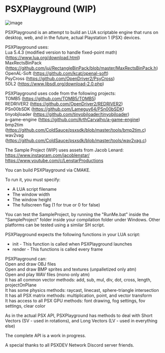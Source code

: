# PSXPlayground (WIP)
![image](https://user-images.githubusercontent.com/12863984/154804188-cd33e07e-f321-4222-8747-9ab1ffe5d01d.png)

PSXPlayground is an attempt to build an LUA scriptable engine that runs on desktop, web, and in the future, actual Playstation 1 (PSX) devices.

PSXPlayground uses:  
Lua 5.4.3 (modified version to handle fixed-point math) (https://www.lua.org/download.html)  
MaxRectsBinPack (https://github.com/juj/RectangleBinPack/blob/master/MaxRectsBinPack.h)  
OpenAL-Soft (https://github.com/kcat/openal-soft)  
PsyCross (https://github.com/OpenDriver2/PsyCross)  
SDL2 (https://www.libsdl.org/download-2.0.php)  

PSXPlayground uses code from the following projects:  
TOMB5 (https://github.com/TOMB5/TOMB5)  
REDRIVER2 (https://github.com/OpenDriver2/REDRIVER2)  
PSn00bSDK (https://github.com/Lameguy64/PSn00bSDK)  
tinyobjloader (https://github.com/tinyobjloader/tinyobjloader)  
a-game-engine (https://github.com/ArthCarvalho/a-game-engine)  
bmp2tim (https://github.com/ColdSauce/psxsdk/blob/master/tools/bmp2tim.c)  
wav2vag (https://github.com/ColdSauce/psxsdk/blob/master/tools/wav2vag.c)  

The Sample Project (WIP) uses assets from Jacob Lenard:  
https://www.instagram.com/jacoblenstar/  
https://www.youtube.com/c/LenstarProductions  

You can build PSXPlayground via CMAKE.

To run it, you must specify:
 - A LUA script filename
 - The window width
 - The window height
 - The fullscreen flag (1 for true or 0 for false)

You can test the SampleProject, by running the "RunMe.bat" inside the "SampleProject" folder inside your compilation folder under Windows. Other platforms can be tested using a similar SH script.

PSXPlayground expects the following functions in your LUA script:
 - init - This function is called when PSXPlayground launches
 - render - This functions is called every frame

PSXPlayground can:  
Open and draw OBJ files  
Open and draw BMP sprites and textures (unpalletized only atm)   
Open and play WAV files (mono only atm)  
It has all common vector methods: add, sub, mul, div, dot, cross, length, projectOnPlane  
It has some physics methods: raycast, linecast, sphere-triangle intersection  
It has all PSX matrix methods: multiplication, point, and vector transform  
It has access to all PSX GPU methods: font drawing, fog settings, fov settings, clear color  

As in the actual PSX API, PSXPlayground has methods to deal with Short Vectors (SV - used in rotations), and Long Vectors (LV - used in everything else)

The complete API is a work in progress.

A special thanks to all PSXDEV Network Discord server friends.
